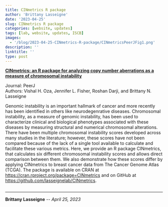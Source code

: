 ```yaml
---
title: CINmetrics R package
author: 'Brittany Lasseigne'
date: '2023-04-25'
slug: CINmetrics R package
categories: [website, updates]
tags: [lab, website, updates, ISCB]
images: 
  - '/blog/2023-04-25-CINmetrics-R-package/CINmetricsPeerJFig1.png'
description: ''
linktitle: ''
type: post
---
```


__<a href="https://www.ncbi.nlm.nih.gov/pmc/articles/PMC9815577/" target="_blank">CINmetrics: an R package for analyzing copy number aberrations as a measure of chromosomal instability</a>__

Journal: PeerJ<br>
Authors: Vishal H. Oza, Jennifer L. Fisher, Roshan Darji, and Brittany N. Lasseigne

Genomic instability is an important hallmark of cancer and more recently has been identified in others like neurodegenrative diseases. Chromosomal instability, as a measure of genomic instability, has been used to characterize clinical and biological phenotypes associated with these diseases by measuring structural and numerical chromosomal alterations. There have been multiple chromosomal instability scores developed across many studies in the literature; however, these scores have not been compared because of the lack of a single tool available to calculate and facilitate these various metrics. Here, we provide an R package CINmetrics, that calculates six different chromosomal instability scores and allows direct comparison between them. We also demonstrate how these scores differ by applying CINmetrics to breast cancer data from The Cancer Genome Atlas (TCGA). The package is available on CRAN at https://cran.rproject.org/package=CINmetrics and on GitHub at https://github.com/lasseignelab/CINmetrics.

<img src="/blog/2023-04-25-CINmetrics-R-package/CINmetricsPeerJFig1.png" alt="">

---
**Brittany Lasseigne** -- _April 25, 2023_<br>